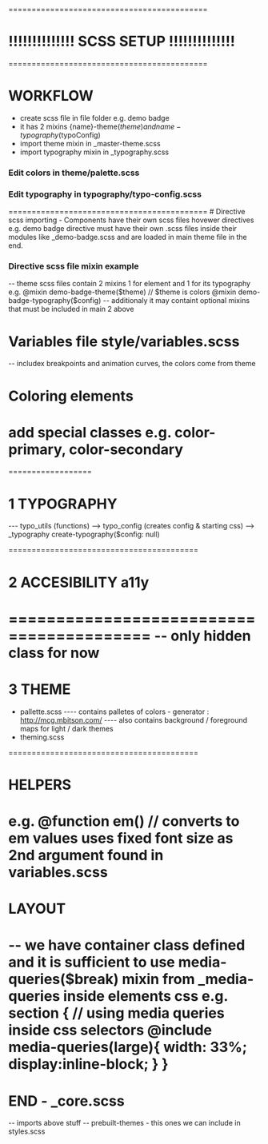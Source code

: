 ===========================================
# !!!!!!!!!!!!!! SCSS SETUP !!!!!!!!!!!!!!
===========================================
# WORKFLOW
- create scss file in file folder e.g. demo badge
- it has 2 mixins {name}-theme($theme) and {name}-typography($typoConfig)
- import theme mixin in _master-theme.scss 
- import typography mixin in _typography.scss

<h3>Edit colors in theme/palette.scss</h3>
<h3>Edit typography in typography/typo-config.scss</h3>
===========================================
# Directive scss importing
- Components have their own scss files hovewer directives e.g.
demo badge directive must have their own .scss files inside their modules like _demo-badge.scss and are loaded in main theme file in the end.

<h3> Directive scss file mixin example </h3>
-- theme scss files contain 2 mixins 1 for element and 1 for its typography e.g.
@mixin demo-badge-theme($theme) // $theme is colors
@mixin demo-badge-typography($config) 
-- additionaly it may containt optional mixins that must be included in main 2 above

# Variables file style/variables.scss
-- includex breakpoints and animation curves, the colors come from theme
# Coloring elements
add special classes e.g. color-primary, color-secondary
========================================
==================
# 1 TYPOGRAPHY
--- typo_utils (functions) --> typo_config (creates config & starting css) --> _typography create-typography($config: null) 

=========================================
# 2 ACCESIBILITY a11y
=========================================
-- only hidden class for now
=========================================
# 3 THEME
- pallette.scss
---- contains palletes of colors - generator : http://mcg.mbitson.com/
---- also contains background / foreground maps for light / dark themes
- theming.scss

=========================================
# HELPERS 
 e.g. @function em() // converts to em values uses fixed font size as 2nd argument found in variables.scss
=========================================
# LAYOUT
-- we have container class defined and it is sufficient to use media-queries($break) mixin from _media-queries 
inside elements css e.g.
section {
    // using media queries inside css selectors
    @include media-queries(large){
        width: 33%;
        display:inline-block;
    }
}
=========================================

# END - _core.scss
-- imports above stuff
-- prebuilt-themes - this ones we can include in styles.scss 